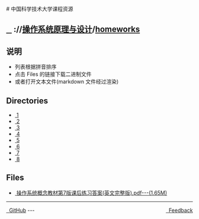 
<head>
    <meta http-equiv="content-type" content="text/html; charset=utf-8">
    <link rel="stylesheet" href="https://use.fontawesome.com/releases/v5.8.1/css/all.css" integrity="sha384-50oBUHEmvpQ+1lW4y57PTFmhCaXp0ML5d60M1M7uH2+nqUivzIebhndOJK28anvf" crossorigin="anonymous">
    <title> 中国科学技术大学课程资源</title>
</head>
# 中国科学技术大学课程资源

<div>
  <h2>
    <a href="../index.html">&nbsp;&nbsp;<i class="fas fa-backward"></i>&nbsp;</a>
    :/<a href="../../index.html"><i class="fas fa-home"></i></a>/<a href="../index.html">操作系统原理与设计</a>/<a href="index.html">homeworks</a>
  </h2>
</div>

## 说明
- 列表根据拼音排序
- 点击 Files 的链接下载二进制文件
- 或者打开文本文件(markdown 文件经过渲染)

<h2> Directories &nbsp; <a href="http://downgit.zhoudaxiaa.com/#/home?url=https://github.com/USTC-Resource/USTC-Course/tree/master/操作系统原理与设计/homeworks" style="color:red;text-decoration:underline;" target="_black"><i class="fas fa-download"></i></a></h2>

<ul><li><a href="1/index.html"><i class="fas fa-folder"></i>&nbsp;1</a></li>
<li><a href="2/index.html"><i class="fas fa-folder"></i>&nbsp;2</a></li>
<li><a href="3/index.html"><i class="fas fa-folder"></i>&nbsp;3</a></li>
<li><a href="4/index.html"><i class="fas fa-folder"></i>&nbsp;4</a></li>
<li><a href="5/index.html"><i class="fas fa-folder"></i>&nbsp;5</a></li>
<li><a href="6/index.html"><i class="fas fa-folder"></i>&nbsp;6</a></li>
<li><a href="7/index.html"><i class="fas fa-folder"></i>&nbsp;7</a></li>
<li><a href="8/index.html"><i class="fas fa-folder"></i>&nbsp;8</a></li></ul>

## Files
<ul><li><a href="https://raw.githubusercontent.com/USTC-Resource/USTC-Course/master/操作系统原理与设计/homeworks/操作系统概念教材第7版课后练习答案(英文完整版).pdf"><i class="fas fa-file-pdf"></i>&nbsp;操作系统概念教材第7版课后练习答案(英文完整版).pdf---(1.65M)</a></li></ul>

---
<div style="text-decration:underline;display:inline">
  <a href="https://github.com/USTC-Resource/USTC-Course.git" target="_blank" rel="external"><i class="fab fa-github"></i>&nbsp; GitHub</a>
  <a href="mailto:&#122;huheqin1@gmail.com?subject=反馈与建议" style="float:right" target="_blank" rel="external"><i class="fas fa-envelope"></i>&nbsp; Feedback</a>
</div>
---


